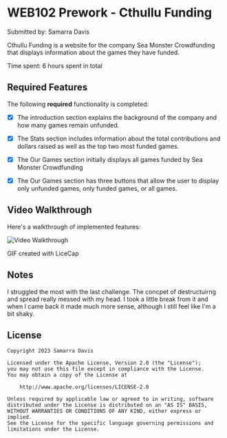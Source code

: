 # WEB102 Prework - Cthullu Funding

Submitted by: Samarra Davis

Cthullu Funding is a website for the company Sea Monster Crowdfunding that displays information about the games they have funded.

Time spent: 6 hours spent in total

## Required Features

The following **required** functionality is completed:

* [X] The introduction section explains the background of the company and how many games remain unfunded.
* [X] The Stats section includes information about the total contributions and dollars raised as well as the top two most funded games.
* [X] The Our Games section initially displays all games funded by Sea Monster Crowdfunding
* [X] The Our Games section has three buttons that allow the user to display only unfunded games, only funded games, or all games.


## Video Walkthrough

Here's a walkthrough of implemented features:

<img src='https://github.com/Curselia/web102_prework/assets/130587128/fa757c2d-575c-430c-bbf1-860058765c86' title='Video Walkthrough' width='' alt='Video Walkthrough' />

<!-- Replace this with whatever GIF tool you used! -->
GIF created with LiceCap 

## Notes

I struggled the most with the last challenge. The concpet of destructuirng and spread really messed with my head. I took a little break from it and when I came back it made much more sense, although I still feel like I'm a bit shaky.

## License

    Copyright 2023 Samarra Davis

    Licensed under the Apache License, Version 2.0 (the "License");
    you may not use this file except in compliance with the License.
    You may obtain a copy of the License at

        http://www.apache.org/licenses/LICENSE-2.0

    Unless required by applicable law or agreed to in writing, software
    distributed under the License is distributed on an "AS IS" BASIS,
    WITHOUT WARRANTIES OR CONDITIONS OF ANY KIND, either express or implied.
    See the License for the specific language governing permissions and
    limitations under the License.

